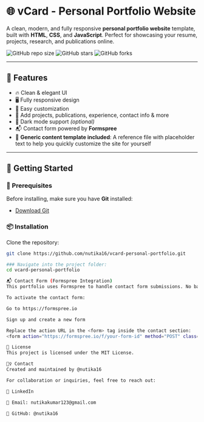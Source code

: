 # 🌐 vCard - Personal Portfolio Website

A clean, modern, and fully responsive **personal portfolio website** template, built with **HTML**, **CSS**, and **JavaScript**. Perfect for showcasing your resume, projects, research, and publications online.

![GitHub repo size](https://img.shields.io/github/repo-size/Nutika16/vCard_Portfolio)
![GitHub stars](https://img.shields.io/github/stars/Nutika16/vCard_Portfolio?style=social)
![GitHub forks](https://img.shields.io/github/forks/Nutika16/vCard_Portfolio?style=social)

---

## 📂 Features

- 🔥 Clean & elegant UI
- 🖥️ Fully responsive design
- 🎨 Easy customization
- 📄 Add projects, publications, experience, contact info & more
- 🌙 Dark mode support _(optional)_
- 📬 Contact form powered by **Formspree**
- 🧾 **Generic content template included**: A reference file with placeholder text to help you quickly customize the site for yourself

---

## 🚀 Getting Started

### 🧰 Prerequisites

Before installing, make sure you have **Git** installed:

- [Download Git](https://git-scm.com/downloads)

### 📦 Installation

Clone the repository:

```bash
git clone https://github.com/nutika16/vcard-personal-portfolio.git

### Navigate into the project folder:
cd vcard-personal-portfolio

📬 Contact Form (Formspree Integration)
This portfolio uses Formspree to handle contact form submissions. No backend setup is needed.

To activate the contact form:

Go to https://formspree.io

Sign up and create a new form

Replace the action URL in the <form> tag inside the contact section:
<form action="https://formspree.io/f/your-form-id" method="POST" class="form">

📄 License
This project is licensed under the MIT License.

🙋‍♀️ Contact
Created and maintained by @nutika16

For collaboration or inquiries, feel free to reach out:

💼 LinkedIn

📧 Email: nutikakumar123@gmail.com

🐙 GitHub: @nutika16
```
